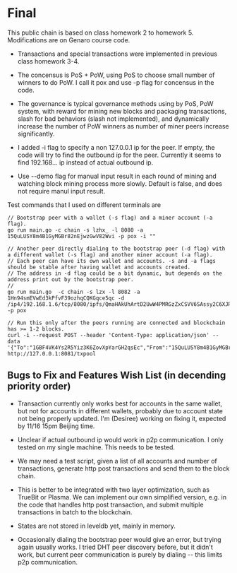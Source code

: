 # Final

This public chain is based on class homework 2 to homework 5. Modifications are on Genaro course code.

*   Transactions and special transactions were implemented in previous class homework 3-4.

*   The concensus is PoS + PoW, using PoS to choose small number of winners to do PoW.
I call it pox and use -p flag for concensus in the code.

*   The governance is typical governance methods using by PoS, PoW system, with reward for mining new blocks and packaging transactions, slash for bad behaviors (slash not implemented), and dynamically increase the number of PoW winners as number of miner peers increase significantly.

*   I added -i flag to specify a non 127.0.0.1 ip for the peer. If empty, the code will try to find the outbound ip for the peer. Currently it seems to find 192.168... ip instead of actual outbound ip.

*   Use --demo flag for manual input result in each round of mining and watching block mining process more slowly. Default is false, and does not require manul input result.    

Test commands that I used on different terminals are

```
// Bootstrap peer with a wallet (-s flag) and a miner account (-a flag).
go run main.go -c chain -s lzhx_ -l 8080 -a 15QuLUSY8m4B1GyMGBr82nEjwzGwV82Wvi -p pox -i ""

// Another peer directly dialing to the bootstrap peer (-d flag) with a different wallet (-s flag) and another miner account (-a flag).
// Each peer can have its own wallet and accounts. -s and -a flags should be stable after having wallet and accounts created.
// The address in -d flag could be a bit dynamic, but depends on the address print out by the bootstrap peer.
//
go run main.go  -c chain -s lzx -l 8082 -a 1Hn94smEVwEd3kPfvF39ozhqCQKGqce5qc -d /ip4/192.168.1.6/tcp/8080/ipfs/QmaHAkUhArtD2UwW4PMRGzZxCSVV6SAssy2C6XJRjonUWR -p pox

// Run this only after the peers running are connected and blockchain has >= 1-2 blocks.
curl -i --request POST --header 'Content-Type: application/json' --data '{"To":"1GBF4VK4Ys2R5Yiz3K6ZovXpYarGH2qsEc","From":"15QuLUSY8m4B1GyMGBr82nEjwzGwV82Wvi","Value":100,"Data":"message2"}' http://127.0.0.1:8081/txpool 
```

## Bugs to Fix and Features Wish List (in decending priority order)

*   Transaction currently only works best for accounts in the same wallet, but not for accounts in different wallets, probably due to account state not being properly updated. I'm (Desiree) working on fixing it, expected by 11/16 15pm Beijing time.

*   Unclear if actual outbound ip would work in p2p communication. I only tested on my single machine. This needs to be tested.

*   We may need a test script, given a list of all accounts and number of transactions, generate http post transactions and send them to the block chain.

*   This is better to be integrated with two layer optimization, such as TrueBit or Plasma. We can implement our own simplified version, e.g. in the code that handles http post transaction, and submit multiple transactions in batch to the blockchain.

*   States are not stored in leveldb yet, mainly in memory.

*   Occasionally dialing the bootstrap peer would give an error, but trying again usually works. I tried DHT peer discovery before, but it didn't work, but current peer communication is purely by dialing -- this limits p2p communication.
 
